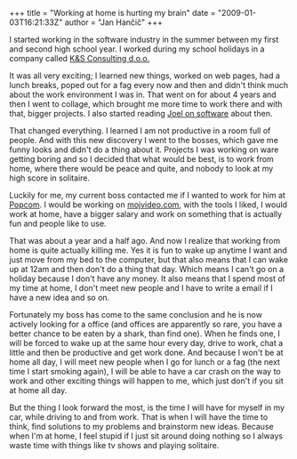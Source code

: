 +++
title = "Working at home is hurting my brain"
date = "2009-01-03T16:21:33Z"
author = "Jan Hančič"
+++

I started working in the software industry in the summer between my first and second high school year. I worked during my school holidays in a company called [K&S Consulting d.o.o.](http://www.ks-con.si/)

It was all very exciting; I learned new things, worked on web pages, had a lunch breaks, poped out for a fag every now and then and didn't think much about the work environment I was in. That went on for about 4 years and then I went to collage, which brought me more time to work there and with that, bigger projects. I also started reading [Joel on software](http://www.joelonsoftware.com/) about then.

That changed everything. I learned I am not productive in a room full of people. And with this new discovery I went to the bosses, which gave me funny looks and didn't do a thing about it. Projects I was working on ware getting boring and so I decided that what would be best, is to work from home, where there would be peace and quite, and nobody to look at my high score in solitaire.

Luckily for me, my current boss contacted me if I wanted to work for him at [Popcom](http://www.popcom.si). I would be working on [mojvideo.com](http://www.mojvideo.com), with the tools I liked, I would work at home, have a bigger salary and work on something that is actually fun and people like to use.

That was about a year and a half ago. And now I realize that working from home is quite actually killing me. Yes it is fun to wake up anytime I want and just move from my bed to the computer, but that also means that I can wake up at 12am and then don't do a thing that day. Which means I can't go on a holiday because I don't have any money. It also means that I spend most of my time at home, I don't meet new people and I have to write a email if I have a new idea and so on.

Fortunately my boss has come to the same conclusion and he is now actively looking for a office (and offices are apparently so rare, you have a better chance to be eaten by a shark, than find one). When he finds one, I will be forced to wake up at the same hour every day, drive to work, chat a little and then be productive and get work done. And because I won't be at home all day, I will meet new people when I go for lunch or a fag (the next time I start smoking again), I will be able to have a car crash on the way to work and other exciting things will happen to me, which just don't if you sit at home all day.

But the thing I look forward the most, is the time I will have for myself in my car, while driving to and from work. That is when I will have the time to think, find solutions to my problems and brainstorm new ideas. Because when I'm at home, I feel stupid if I just sit around doing nothing so I always waste time with things like tv shows and playing solitaire.
